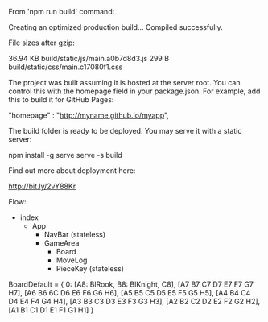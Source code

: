 From 'npm run build' command:

Creating an optimized production build...
Compiled successfully.

File sizes after gzip:

  36.94 KB  build/static/js/main.a0b7d8d3.js
  299 B     build/static/css/main.c17080f1.css

The project was built assuming it is hosted at the server root.
You can control this with the homepage field in your package.json.
For example, add this to build it for GitHub Pages:

  "homepage" : "http://myname.github.io/myapp",

The build folder is ready to be deployed.
You may serve it with a static server:

  npm install -g serve
  serve -s build

Find out more about deployment here:

  http://bit.ly/2vY88Kr




Flow:
  - index
    - App
      - NavBar (stateless)
      - GameArea
        - Board
        - MoveLog
        - PieceKey (stateless)


BoardDefault = {
  0: [A8: BlRook, B8: BlKnight, C8],
      [A7 B7 C7 D7 E7 F7 G7 H7],
      [A6 B6 6C D6 E6 F6 G6 H6],
      [A5 B5 C5 D5 E5 F5 G5 H5],
      [A4 B4 C4 D4 E4 F4 G4 H4],
      [A3 B3 C3 D3 E3 F3 G3 H3],
      [A2 B2 C2 D2 E2 F2 G2 H2],
      [A1 B1 C1 D1 E1 F1 G1 H1]
}
